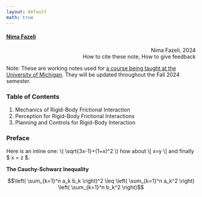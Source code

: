 ```yaml
---
layout: default
math: true
---
```

#### [Nima Fazeli](https://www.mmintlab.com/people/nima-fazeli/)

<div style="text-align: right"> Nima Fazeli, 2024 </div>
<div style="text-align: right"> How to cite these note, How to give feedback </div>

Note: These are working notes used for [a course being taught at the University of Michigan](https://intro2manipulation.robotics.umich.edu/). They will be updated throughout the Fall 2024 semester. 

### Table of Contents

1. Mechanics of Rigid-Body Frictional Interaction
2. Perception for Rigid-Body Frictional Interactions
3. Planning and Controls for Rigid-Body Interaction

### Preface


Here is an inline one: \\( \sqrt{3x-1}+(1+x)^2 \\) how about \\[ x=y \\] and finally $ x = z $.

**The Cauchy-Schwarz Inequality**

$$\left( \sum_{k=1}^n a_k b_k \right)^2 \leq \left( \sum_{k=1}^n a_k^2 \right) \left( \sum_{k=1}^n b_k^2 \right)$$

